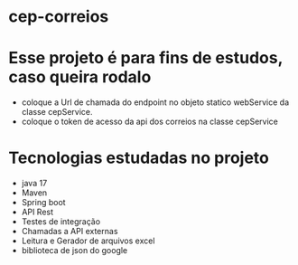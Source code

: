 # cep-correios

# Esse projeto é para fins de estudos, caso queira rodalo 
- coloque a Url de chamada do endpoint no objeto statico webService da classe cepService. 
- coloque o token de acesso da api dos correios na classe cepService

# Tecnologias estudadas no projeto
- java 17
- Maven
- Spring boot
- API Rest
- Testes de integração
- Chamadas a API externas 
- Leitura e Gerador de arquivos excel
- biblioteca de json do google


